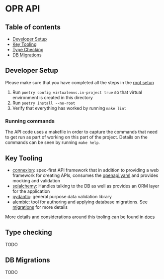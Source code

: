 # OPR API

## Table of contents

- [Developer Setup](./README.md#developer-setup)
- [Key Tooling](./README.md#key-tooling)
- [Type Checking](./README.md#type-checking)
- [DB Migrations](./README.md#db-migrations)

## Developer Setup

Please make sure that you have completed all the steps in the [root setup](../README.md#developer-setup)

1. Run `poetry config virtualenvs.in-project true` so that virtual environment is created in this directory
2. Run `poetry install --no-root`
3. Verify that everything has worked by running `make lint`

### Running commands

The API code uses a makefile in order to capture the commands that need to get run as part of working on this part of the project. Details on the commands can be seen by running `make help`.

## Key Tooling

- [connexion](https://connexion.readthedocs.io/en/stable/): spec-first API framework that in addition to providing a web framework for creating APIs, consumes the [openapi.yaml](./openapi.yaml) and provides mocking and validation
- [sqlalchemy](https://docs.sqlalchemy.org/en/20/index.html): Handles talking to the DB as well as provides an ORM layer for the application
- [pydantic](https://docs.pydantic.dev/latest/): general purpose data validation library
- [alembic](https://alembic.sqlalchemy.org/en/latest/): tool for authoring and applying database migrations. See [migrations](./README.md#migrations) for more details

More details and considerations around this tooling can be found in [docs](../docs/architecture_decision_records/README.md)

## Type checking

TODO

## DB Migrations

TODO
